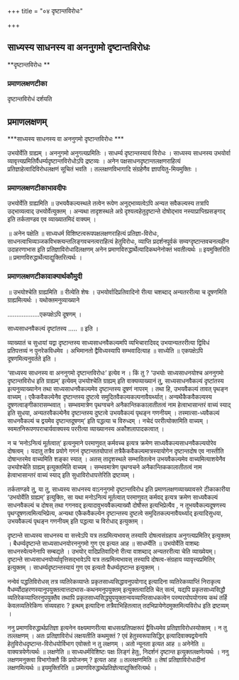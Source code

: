 +++
title = "०४ दृष्टान्तविरोधः"

+++


## साध्यस्य साधनस्य वा अननुगमो दृष्टान्तविरोधः

**दृष्टान्तविरोधः **

### **प्रमाणलक्षणटीका**

दृष्टान्तविरोधं दर्शयति

## प्रमाणलक्षणम्

***साध्यस्य साधनस्य वा अननुगमो दृष्टान्तविरोधः ***

उभयोर्वेति ग्राह्यम् । अननुगमो अनुगत्यप्रमितिः । साधर्म्य दृष्टान्तस्यायं विरोधः । साध्यस्य साधनस्य उभयोर्वा व्यावृत्त्यप्रमितिर्वैधर्म्यदृष्टान्तविरोधोऽपि द्रष्टव्यः । अनेन पक्षसाधनदृष्टान्तलक्षणराहित्यं प्रतिज्ञाहेत्वादिविरोधलक्षणं सूचितं भवति । तल्लक्षणविभागादि संग्रहेणैव ज्ञापयितु-मियमुक्तिः ।

### **प्रमाणलक्षणटीकाभावदीपः**

उभयोर्वेति ग्राह्यमिति ॥ उभयवैकल्यस्थले तत्वेन रूपेण अनुद्भाव्यत्वेऽपि अन्यत सवैकल्यस्य तत्रापि उद्भाव्यत्वाद् उभयोर्वेत्युक्तम् । अन्यथा तादृशस्थले अग्रे दृश्यत्वहेतुदृष्टान्ते दोषोद्भाव नस्याप्राप्तिप्रसङ्गाद् इति तर्कताण्डव एव व्याख्यातमिदं वाक्यम् ।

॥ अनेन पक्षेति ॥ साध्यधर्म विशिष्टत्वरूपपक्षलक्षणराहित्यं प्रतिज्ञा-विरोधः, साधनत्वाभिव्यञ्जकविभक्त्यन्तलिङ्गवचनत्वराहित्यं हेतुविरोधः, व्याप्ति प्रदर्शनपूर्वकं सम्यग्दृष्टान्तवचनत्वहीन उदाहरणाभास इति प्रतिज्ञाविरोधादिलक्षणम् अनेन प्रमाणविरुद्धार्थेत्यादिकथनेनोक्तं भवतीत्यर्थः ॥ इयमुक्तिरिति ॥ प्रमाणविरुद्धार्थेत्याद्युक्तिरित्यर्थः ।

### **प्रमाणलक्षणटीकावाक्यार्थकौमुदी**

॥ उभयोश्चेति ग्राह्यमिति ॥ रीत्येति शेषः । उभयोर्वादिप्रतिवादिनो रीत्या चशब्दाद् अन्यतररीत्या च दूषणमिति ग्राह्यमित्यर्थः । यथोक्तमनुव्याख्याने

..................एकपक्षेऽपि दूषणम् ।

साध्यसाधनवैकल्यं दृष्टांतस्य ..... ॥ इति ।

व्याख्यातं च सुधायां यद्वा दृष्टान्तस्य साध्यसाधनवैकल्यमपि व्यभिचारादिवद् उभयान्यतररीत्या द्विविधं प्रतिपत्तव्यं न पुनरेकविधमेव । अभिमानतो द्वैविध्यस्यापि सम्भवादित्याह ॥ साध्येति ॥ एकपक्षेऽपि दूषणमित्यनुवर्तते इति ।

‘साध्यस्य साधनस्य वा अननुगमो दृष्टान्तविरोधः’ इत्येव न । किं तु ? ‘उभयोः साध्यसाधनयोश्च अननुगमो दृष्टान्तविरोध इति ग्राह्यम्’ इत्येवम् उभयोश्चेति ग्राह्यम् इति वाक्यव्याख्यानं तु, साध्यसाधनवैकल्यं दृष्टांतस्य इत्यनुव्याख्यानेन तथा साध्यसाधनवैकल्यमेव दृष्टान्तस्य दूषणं नापरम् । तथा हि, उभयवैकल्यं तावत् पृथङ्न वाच्यम् । एकैकवैकल्येनैव दृष्टान्तस्य दुष्टत्वे समुदितवैकल्यकल्पनावैयर्थ्यात्। अन्यथैकैकवैकल्यस्य दूषणत्वाङ्गीकारासम्भवात् । सम्भवमात्रेण पृथग्वचने अनैकान्तिककालातीतत्वं नाम हेत्वाभासान्तरं वाच्यं स्याद् इति सुधया, अन्यतरवैकल्येनैव
दृष्टान्तस्य दुष्टत्वे उभयवैकल्यं पृथङ्न गणनीयम् । तस्मात्सा-ध्यवैकल्यं साधनवैकल्यं च द्वयमेव दृष्टान्तदूषणम्’ इति पद्धत्या च विरुध्दम् । नचेदं पररीत्योक्तमिति वाच्यम् । स्वमतनिरूपणपराचार्यवाक्यस्य पररीत्या व्याख्यानस्य अकौशलापादकत्वात् ।

न च ‘मनोऽनित्यं मूर्तत्वात्’ इत्यनुमाने परमाणुवत् कर्मवच्च इत्यत्र क्रमेण साध्यवैकल्यसाधनवैकल्ययोरेव दोषत्वम् । यदातु तत्रैव प्रयोगे गगनं दृष्टान्ततयोपात्तं तत्रैकैकवैकल्यमात्रस्यायोगेन दृष्टान्तदोष एव नास्तीति दोषान्तरमेव वाच्यमिति शङ्का स्यात् । अतस् तादृशस्थले सम्भावितत्वेन
उभयवैकल्यमेव वाच्यमित्याशयेनैव उभयोश्चेति ग्राह्यम् इत्युक्तमिति वाच्यम् । सम्भवमात्रेण पृथग्वचने अनैकान्तिककालातीतत्वं नाम हेत्वाभासान्तरं वाच्यं स्याद् इति सुधाविरोधापत्तेरिति द्रष्टव्यम् ।

तर्कताण्डवे तु, या तु, साध्यस्य साधनस्य वाऽननुगमो दृष्टान्तविरोध इति प्रमाणलक्षणव्याख्यावसरे टीकाकारीया ‘उभयोर्वेति ग्राह्यम्’ इत्युक्तिः, सा यथा मनोऽनित्यं मूर्तत्वात् परमाणुवत् कर्मवद् इत्यत्र क्रमेण साध्यवैकल्यं साधनवैकल्यं च दोषस् तथा गगनवद् इत्यादावुभयवैकल्याख्यौ दोषौस्त इत्यभिप्रेत्यैव , न तूभयवैकल्यदूषणस्य पृथग्दूषणत्वमित्यभिप्रेत्य, अन्यथा एकैकवैकल्येन दृष्टान्तस्य दुष्टत्वे समुदितकल्पनावैयर्थ्याद्
इत्यादिसुधया, उभयवैकल्यं पृथङ्न गणनीयम् इति पद्धत्या च विरोधाद् इत्युक्तम् ।

दृष्टान्ते साध्यस्य साधनस्य वा सत्त्वेऽपि यत्र तत्प्रमित्यभावस् तस्यापि दोषत्वसंग्रहाय अनुगत्यप्रमितिर् इत्युक्तम् । बैधर्म्यदृष्टान्ते साध्यसाधनयोरननुगमो गुण एव इत्यत आह ॥ साधर्म्येति ॥ उभयोर्वेति वाशब्दः साधनस्येत्यनेनापि सम्बद्यते । उभयोर् वादिप्रतिवादिनो रीत्या वाशब्दाद् अन्यतररीत्या चेति व्याख्येयम्। दृष्टान्ते साध्यसाधनयोर्व्यावृत्तिसद्भावेऽपि यत्र तत्प्रमित्यभावस् तस्यापि दोषत्व-संग्रहाय व्यावृत्त्यप्रमितिर् इत्युक्तम् । साधर्म्यदृष्टान्तस्यायं गुण एव इत्यतो वैधर्म्यदृष्टान्त इत्युक्तम् ।

नन्वेवं पद्धतिविरोधस् तत्र व्यतिरेकव्याप्तेः प्रकृतसाध्यसिद्धावनुपयोगाद् इत्यादिना व्यतिरेकव्याप्तिं निराकृत्य वैधर्म्योदाहरणस्यानुपयुक्तत्वात्तदाभास-कथनमनुपयुक्तम् इत्युक्तत्वादिति चेत् सत्यं, यद्यपि प्रकृतसाध्यसिद्धौ व्यतिरेकव्याप्तिरनुपयुक्तैव तथापि प्रकृतसाध्यसिद्ध्युपयुक्तान्वयव्याप्तिसाधकत्वेन परम्परयोपयोगस्य कथं तर्हि केवलव्यतिरेकिणः संव्यवहारः ? इत्थम् इत्यादिना तत्रैवाभिहितत्वात् तदभिप्रायेणेदमुक्तमित्यविरोध इति द्रष्टव्यम् ।

ननु प्रमाणविरुद्धार्थप्रतिज्ञा इत्यनेन वक्ष्यमाणरीत्या बाधसत्प्रतिपक्षरूपं द्वैविध्यमेव प्रतिज्ञाविरोधस्योक्तम् । न तु तल्लक्षणम् । अतः प्रतिज्ञाविरोधं लक्षयतीति कथमुक्तं ? एवं हेतुस्वरूपासिद्धिर् इत्यादिवाक्यद्वयेनापि हेतुविरोधदृष्टान्त-विरोधयोर्विभाग एवोक्तो न तु लक्षणम् । अतो न्यूनता इत्यत आह ॥ अनेनेति ॥ वाक्यत्रयेणेत्यर्थः ॥ लक्षणेति ॥ साध्यधर्मविशिष्टः पक्षः लिङ्गं हेतुः, निदर्शनं दृष्टान्त इत्युक्तलक्षणेत्यर्थः । ननु लक्षणमनुक्त्वा विभागोक्तौ किं प्रयोजनम् ? इत्यत आह ॥ तल्लक्षणमिति ॥ तेषां प्रतिज्ञाविरोधादीनां लक्षणमित्यर्थः ॥ इयमुक्तिरिति ॥ प्रमाणविरुद्धार्थप्रतिज्ञेत्याद्युक्तिरित्यर्थः ।

